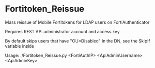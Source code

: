 # Fortitoken_Reissue

Mass reissue of Mobile Fortitokens for LDAP users on FortiAuthenticator

Requires REST API administrator account and access key

By default skips users that have "OU=Disabled" in the DN, see the SkipIf variable inside

Usage: ./Fortitoken_Reissue.py \<FortiAuthIP\> \<ApiAdminUsername\> \<ApiAdminKey\>

